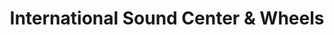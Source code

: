 ---
title: "International Sound Center & Wheels"
url: /aguadilla/international-sound-center-und-wheels/
shop: Hifi
---